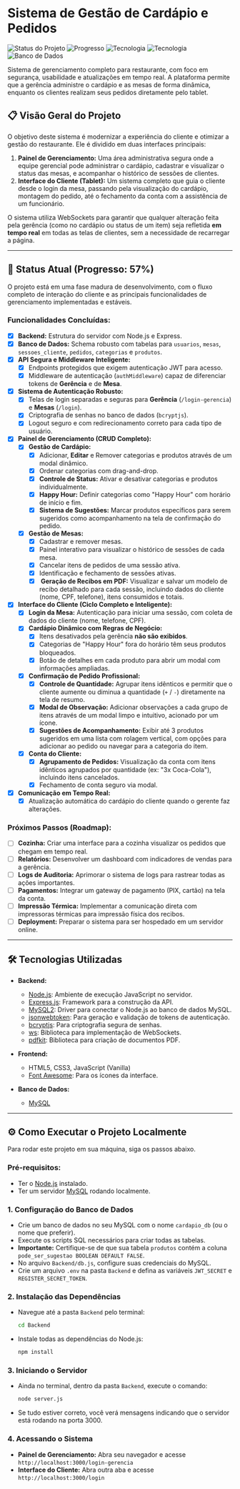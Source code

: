 # Sistema de Gestão de Cardápio e Pedidos

![Status do Projeto](https://img.shields.io/badge/status-em%20desenvolvimento-yellow ) ![Progresso](https://img.shields.io/badge/progresso-57%25-brightgreen ) <!-- ATUALIZADO --> ![Tecnologia](https://img.shields.io/badge/backend-Node.js%20%26%20Express-green ) ![Tecnologia](https://img.shields.io/badge/frontend-HTML,%20CSS,%20JS-blue ) ![Banco de Dados](https://img.shields.io/badge/database-MySQL-blueviolet )

Sistema de gerenciamento completo para restaurante, com foco em segurança, usabilidade e atualizações em tempo real. A plataforma permite que a gerência administre o cardápio e as mesas de forma dinâmica, enquanto os clientes realizam seus pedidos diretamente pelo tablet.

## 📋 Visão Geral do Projeto

O objetivo deste sistema é modernizar a experiência do cliente e otimizar a gestão do restaurante. Ele é dividido em duas interfaces principais:

1.  **Painel de Gerenciamento:** Uma área administrativa segura onde a equipe gerencial pode administrar o cardápio, cadastrar e visualizar o status das mesas, e acompanhar o histórico de sessões de clientes.
2.  **Interface do Cliente (Tablet):** Um sistema completo que guia o cliente desde o login da mesa, passando pela visualização do cardápio, montagem do pedido, até o fechamento da conta com a assistência de um funcionário.

O sistema utiliza WebSockets para garantir que qualquer alteração feita pela gerência (como no cardápio ou status de um item) seja refletida **em tempo real** em todas as telas de clientes, sem a necessidade de recarregar a página.

---

## 🚀 Status Atual (Progresso: 57%) <!-- ATUALIZADO -->

O projeto está em uma fase madura de desenvolvimento, com o fluxo completo de interação do cliente e as principais funcionalidades de gerenciamento implementadas e estáveis.

### Funcionalidades Concluídas:
-   [x] **Backend:** Estrutura do servidor com Node.js e Express.
-   [x] **Banco de Dados:** Schema robusto com tabelas para `usuarios`, `mesas`, `sessoes_cliente`, `pedidos`, `categorias` e `produtos`.
-   [x] **API Segura e Middleware Inteligente:**
    -   [x] Endpoints protegidos que exigem autenticação JWT para acesso.
    -   [x] Middleware de autenticação (`authMiddleware`) capaz de diferenciar tokens de **Gerência** e de **Mesa**.
-   [x] **Sistema de Autenticação Robusto:**
    -   [x] Telas de login separadas e seguras para **Gerência** (`/login-gerencia`) e **Mesas** (`/login`).
    -   [x] Criptografia de senhas no banco de dados (`bcryptjs`).
    -   [x] Logout seguro e com redirecionamento correto para cada tipo de usuário.
-   [x] **Painel de Gerenciamento (CRUD Completo):**
    -   [x] **Gestão de Cardápio:**
        -   [x] Adicionar, **Editar** e Remover categorias e produtos através de um modal dinâmico.
        -   [x] Ordenar categorias com drag-and-drop.
        -   [x] **Controle de Status:** Ativar e desativar categorias e produtos individualmente.
        -   [x] **Happy Hour:** Definir categorias como "Happy Hour" com horário de início e fim.
        -   [x] **Sistema de Sugestões:** Marcar produtos específicos para serem sugeridos como acompanhamento na tela de confirmação do pedido.
    -   [x] **Gestão de Mesas:**
        -   [x] Cadastrar e remover mesas.
        -   [x] Painel interativo para visualizar o histórico de sessões de cada mesa.
        -   [x] Cancelar itens de pedidos de uma sessão ativa.
        -   [x] Identificação e fechamento de sessões ativas.
        -   [x] **<!-- NOVO --> Geração de Recibos em PDF:** Visualizar e salvar um modelo de recibo detalhado para cada sessão, incluindo dados do cliente (nome, CPF, telefone), itens consumidos e totais.
-   [x] **Interface do Cliente (Ciclo Completo e Inteligente):**
    -   [x] **Login da Mesa:** Autenticação para iniciar uma sessão, com coleta de dados do cliente (nome, telefone, CPF). <!-- ATUALIZADO -->
    -   [x] **Cardápio Dinâmico com Regras de Negócio:**
        -   [x] Itens desativados pela gerência **não são exibidos**.
        -   [x] Categorias de "Happy Hour" fora do horário têm seus produtos bloqueados.
        -   [x] Botão de detalhes em cada produto para abrir um modal com informações ampliadas.
    -   [x] **Confirmação de Pedido Profissional:**
        -   [x] **Controle de Quantidade:** Agrupar itens idênticos e permitir que o cliente aumente ou diminua a quantidade (`+` / `-`) diretamente na tela de resumo.
        -   [x] **Modal de Observação:** Adicionar observações a cada grupo de itens através de um modal limpo e intuitivo, acionado por um ícone.
        -   [x] **Sugestões de Acompanhamento:** Exibir até 3 produtos sugeridos em uma lista com rolagem vertical, com opções para adicionar ao pedido ou navegar para a categoria do item.
    -   [x] **Conta do Cliente:**
        -   [x] **Agrupamento de Pedidos:** Visualização da conta com itens idênticos agrupados por quantidade (ex: "3x Coca-Cola"), incluindo itens cancelados.
        -   [x] Fechamento de conta seguro via modal.
-   [x] **Comunicação em Tempo Real:**
    -   [x] Atualização automática do cardápio do cliente quando o gerente faz alterações.

### Próximos Passos (Roadmap):
-   [ ] **Cozinha:** Criar uma interface para a cozinha visualizar os pedidos que chegam em tempo real.
-   [ ] **Relatórios:** Desenvolver um dashboard com indicadores de vendas para a gerência.
-   [ ] **Logs de Auditoria:** Aprimorar o sistema de logs para rastrear todas as ações importantes.
-   [ ] **Pagamentos:** Integrar um gateway de pagamento (PIX, cartão) na tela da conta.
-   [ ] **Impressão Térmica:** Implementar a comunicação direta com impressoras térmicas para impressão física dos recibos. <!-- NOVO -->
-   [ ] **Deployment:** Preparar o sistema para ser hospedado em um servidor online.

---

## 🛠️ Tecnologias Utilizadas

*   **Backend:**
    *   [Node.js](https://nodejs.org/ ): Ambiente de execução JavaScript no servidor.
    *   [Express.js](https://expressjs.com/ ): Framework para a construção da API.
    *   [MySQL2](https://github.com/sidorares/node-mysql2 ): Driver para conectar o Node.js ao banco de dados MySQL.
    *   [jsonwebtoken](https://github.com/auth0/node-jsonwebtoken ): Para geração e validação de tokens de autenticação.
    *   [bcryptjs](https://github.com/dcodeIO/bcrypt.js ): Para criptografia segura de senhas.
    *   [ws](https://github.com/websockets/ws ): Biblioteca para implementação de WebSockets.
    *   [pdfkit](https://pdfkit.org/ ): Biblioteca para criação de documentos PDF. <!-- NOVO -->

*   **Frontend:**
    *   HTML5, CSS3, JavaScript (Vanilla)
    *   [Font Awesome](https://fontawesome.com/ ): Para os ícones da interface.

*   **Banco de Dados:**
    *   [MySQL](https://www.mysql.com/ )

---

## ⚙️ Como Executar o Projeto Localmente

Para rodar este projeto em sua máquina, siga os passos abaixo.

### Pré-requisitos:
*   Ter o [Node.js](https://nodejs.org/ ) instalado.
*   Ter um servidor [MySQL](https://www.mysql.com/ ) rodando localmente.

### 1. Configuração do Banco de Dados
-   Crie um banco de dados no seu MySQL com o nome `cardapio_db` (ou o nome que preferir).
-   Execute os scripts SQL necessários para criar todas as tabelas.
-   **Importante:** Certifique-se de que sua tabela `produtos` contém a coluna `pode_ser_sugestao BOOLEAN DEFAULT FALSE`.
-   No arquivo `Backend/db.js`, configure suas credenciais do MySQL.
-   Crie um arquivo `.env` na pasta `Backend` e defina as variáveis `JWT_SECRET` e `REGISTER_SECRET_TOKEN`.

### 2. Instalação das Dependências
-   Navegue até a pasta `Backend` pelo terminal:
    ```bash
    cd Backend
    ```
-   Instale todas as dependências do Node.js:
    ```bash
    npm install
    ```

### 3. Iniciando o Servidor
-   Ainda no terminal, dentro da pasta `Backend`, execute o comando:
    ```bash
    node server.js
    ```
-   Se tudo estiver correto, você verá mensagens indicando que o servidor está rodando na porta 3000.

### 4. Acessando o Sistema
-   **Painel de Gerenciamento:** Abra seu navegador e acesse `http://localhost:3000/login-gerencia`
-   **Interface do Cliente:** Abra outra aba e acesse `http://localhost:3000/login`

